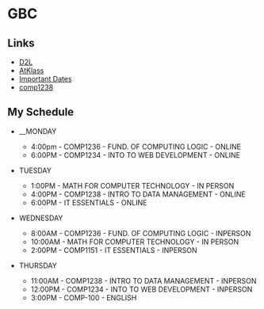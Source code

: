 # GBC
## Links
- [D2L](https://learn.georgebrown.ca)
- [AtKlass](https://app.atklass.com)
- [Important Dates](https://www.georgebrown.ca/current-students/important-dates?term=27246&category=131)
- [comp1238](comp1238.md)

## My Schedule
- __MONDAY
  - 4:00pm - COMP1236 - FUND. OF COMPUTING LOGIC - ONLINE
  - 6:00PM - COMP1234 - INTO TO WEB DEVELOPMENT - ONLINE
 
- TUESDAY
  - 1:00PM - MATH FOR COMPUTER TECHNOLOGY - IN PERSON
  - 4:00PM - COMP1238 - INTRO TO DATA MANAGEMENT - ONLINE
  - 6:00PM - IT ESSENTIALS - ONLINE

- WEDNESDAY
  - 8:00AM - COMP1236 - FUND. OF COMPUTING LOGIC - INPERSON
  - 10:00AM - MATH FOR COMPUTER TECHNOLOGY - IN PERSON
  - 2:00PM - COMP1151 - IT ESSENTIALS - INPERSON

- THURSDAY
  - 11:00AM - COMP1238 - INTRO TO DATA MANAGEMENT - INPERSON
  - 12:00PM - COMP1234 - INTO TO WEB DEVELOPMENT - INPERSON
  - 3:00PM - COMP-100 - ENGLISH


  
